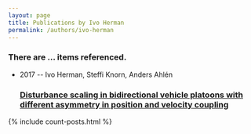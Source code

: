 ```yaml
---
layout: page
title: Publications by Ivo Herman
permalink: /authors/ivo-herman
---
```


<h3 id="number-posts">There are ... items referenced.</h3>
<ul class="post-list">
<li><span class='post-meta'>2017 -- Ivo Herman, Steffi Knorn, Anders Ahlén</span><h3><a class='post-link' href="{{ site.baseurl }}/disturbance-scaling-in-bidirectional-vehicle-platoons-with-different-asymmetry-in-position-and-velocity-coupling">Disturbance scaling in bidirectional vehicle platoons with different asymmetry in position and velocity coupling</a></h3></li>

</ul>
{% include count-posts.html %}
